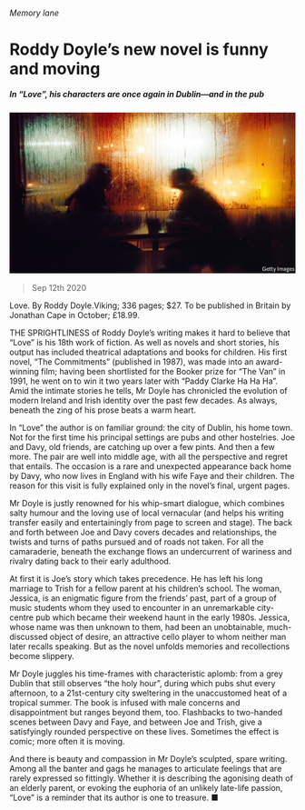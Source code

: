 ###### Memory lane

# Roddy Doyle’s new novel is funny and moving 

##### In “Love”, his characters are once again in Dublin—and in the pub 

![image](images/20200912_BKP004_0.jpg) 

> Sep 12th 2020 

Love. By Roddy Doyle.Viking; 336 pages; $27. To be published in Britain by Jonathan Cape in October; £18.99.

THE SPRIGHTLINESS of Roddy Doyle’s writing makes it hard to believe that “Love” is his 18th work of fiction. As well as novels and short stories, his output has included theatrical adaptations and books for children. His first novel, “The Commitments” (published in 1987), was made into an award-winning film; having been shortlisted for the Booker prize for “The Van” in 1991, he went on to win it two years later with “Paddy Clarke Ha Ha Ha”. Amid the intimate stories he tells, Mr Doyle has chronicled the evolution of modern Ireland and Irish identity over the past few decades. As always, beneath the zing of his prose beats a warm heart.


In “Love” the author is on familiar ground: the city of Dublin, his home town. Not for the first time his principal settings are pubs and other hostelries. Joe and Davy, old friends, are catching up over a few pints. And then a few more. The pair are well into middle age, with all the perspective and regret that entails. The occasion is a rare and unexpected appearance back home by Davy, who now lives in England with his wife Faye and their children. The reason for this visit is fully explained only in the novel’s final, urgent pages.

Mr Doyle is justly renowned for his whip-smart dialogue, which combines salty humour and the loving use of local vernacular (and helps his writing transfer easily and entertainingly from page to screen and stage). The back and forth between Joe and Davy covers decades and relationships, the twists and turns of paths pursued and of roads not taken. For all the camaraderie, beneath the exchange flows an undercurrent of wariness and rivalry dating back to their early adulthood.

At first it is Joe’s story which takes precedence. He has left his long marriage to Trish for a fellow parent at his children’s school. The woman, Jessica, is an enigmatic figure from the friends’ past, part of a group of music students whom they used to encounter in an unremarkable city-centre pub which became their weekend haunt in the early 1980s. Jessica, whose name was then unknown to them, had been an unobtainable, much-discussed object of desire, an attractive cello player to whom neither man later recalls speaking. But as the novel unfolds memories and recollections become slippery.

Mr Doyle juggles his time-frames with characteristic aplomb: from a grey Dublin that still observes “the holy hour”, during which pubs shut every afternoon, to a 21st-century city sweltering in the unaccustomed heat of a tropical summer. The book is infused with male concerns and disappointment but ranges beyond them, too. Flashbacks to two-handed scenes between Davy and Faye, and between Joe and Trish, give a satisfyingly rounded perspective on these lives. Sometimes the effect is comic; more often it is moving.

And there is beauty and compassion in Mr Doyle’s sculpted, spare writing. Among all the banter and gags he manages to articulate feelings that are rarely expressed so fittingly. Whether it is describing the agonising death of an elderly parent, or evoking the euphoria of an unlikely late-life passion, “Love” is a reminder that its author is one to treasure. ■

